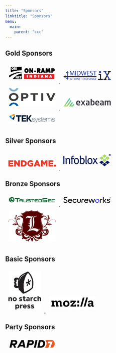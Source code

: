 ```yaml
---
title: "Sponsors"
linktitle: "Sponsors"
menu:
  main:
    parent: "ccc"
---
```


<style>
.sponsor {
    max-width: 30%;
    max-height: 120px;
    padding: 10px;
    width: auto;
    height: auto;
}
</style>

## Gold Sponsors

<div class="text-center">
    <a href="http://www.ori.net/">
        <img src="/img/sponsors/ori.png" class="sponsor" />
    </a>
    <a href="https://www.midwest-ix.com/">
        <img src="/img/sponsors/mie.png" class="sponsor" />
    </a>
    <a href="https://www.optiv.com/">
        <img src="/img/sponsors/optiv.jpg" class="sponsor" />
    </a>
    <a href="https://www.exabeam.com/">
        <img src="/img/sponsors/exabeam.png" class="sponsor" />
    </a>
    <a href="https://www.teksystems.com/">
        <img src="/img/sponsors/teksystems.jpg" class="sponsor" />
    </a>
</div>

## Silver Sponsors

<div class="text-center">
    <a href="https://www.endgame.com/">
        <img src="/img/sponsors/endgame.png" class="sponsor" />
    </a>
    <a href="https://www.infoblox.com/">
        <img src="/img/sponsors/infoblox.jpg" class="sponsor" />
    </a>
</div>

## Bronze Sponsors

<div class="text-center">
    <a href="https://www.trustedsec.com/">
        <img src="/img/sponsors/trustedsec.png" class="sponsor" />
    </a>
    <a href="https://www.secureworks.com/">
        <img src="/img/sponsors/secureworks.png" class="sponsor" />
    </a>
    <a href="https://www.lares.com/">
        <img src="/img/sponsors/lares.png" class="sponsor" />
    </a>
</div>

## Basic Sponsors

<div class="text-center">
    <a href="https://nostarch.com/">
        <img src="/img/sponsors/nostarch.jpg" class="sponsor" />
    </a>
    <a href="https://www.mozilla.org/">
        <img src="/img/sponsors/mozilla.jpg" class="sponsor" />
    </a>
</div>

## Party Sponsors

<div class="text-center">
    <a href="https://www.rapid7.com/">
        <img src="/img/sponsors/rapid7.png" class="sponsor" />
    </a>
</div>